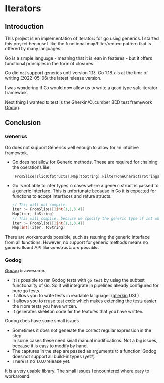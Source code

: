 # Iterators

## Introduction

This project is en implementation of iterators for go using generics. I started this project because I like the 
functional map/filter/reduce pattern that is offered by many languages. 

Go is a simple language - meaning that it is lean in features - but it offers functional principles in the form of 
closures.

Go did not support generics until version 1.18. Go 1.18.x is at the time of writing (2022-05-06) the latest release version.  

I was wondering if Go would now allow us to write a good type safe iterator framework. 

Next thing I wanted to test is the Gherkin/Cucumber BDD test framework [Godog](https://github.com/cucumber/godog).  

## Conclusion

### Generics

Go does not support Generics well enough to allow for an intuitive framework.

   * Go does not allow for Generic methods. These are required for chaining the operations like: 
     ```go 
      FromSlice(sliceOfStructs).Map(toString).Filter(oneCharacterStrings).Reduce(mostCommonCharacter)
     ``` 
   * Go is not able to infer types in cases where a generic struct is passed to a generic interface. This is
     unfortunate because in Go it is expected for functions to accept interfaces and return structs. 
     ```go 
     // This will not compile.
     iter := FromSlice([]int{1,2,3,4})
     Map(iter, toString)
     // This will compile, because we specify the generic type of int when calling the generic Map function.
     iter := FromSlice([]int{1,2,3,4})
     Map[int](iter, toString)
     ```
     
There are workarounds possible, such as retuning the generic interface from all functions. However, no support 
for generic methods means no generic fluent API like constructs are possible. 

### Godog

[Godog](https://github.com/cucumber/godog) is awesome. 

* It is possible to run Godog tests with `go test` by using the subtest functionality of Go. So it 
  will integrate in pipelines already configured for pure go tests.
* It allows you to write tests in readable language. ([gherkin](https://cucumber.io/docs/gherkin/reference/) DSL)
* It allows you to reuse test code which makes extending the tests easier the more tests you have written.
* It generates skeleton code for the features that you have written.

Godog does have some small issues
 
* Sometimes it does not generate the correct regular expression in the step.   
  In some cases these need small manual modifications. Not a big issues, because it is easy to modify by hand. 
* The captures in the step are passed as arguments to a function. Godog does not support all build-in types (yet?).
* There is no 1.0.0 release yet.

It is a very usable library. The small issues I encountered where easy to workaround.

